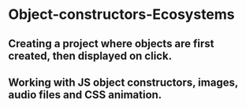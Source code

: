 # Object-constructors-Ecosystems
## Creating a project where objects are first created, then displayed on click. 
## Working with JS object constructors, images, audio files and CSS animation.  
